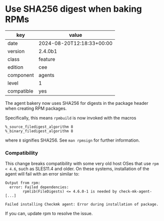 [//]: # (werk v2)
# Use SHA256 digest when baking RPMs

key        | value
---------- | ---
date       | 2024-08-20T12:18:33+00:00
version    | 2.4.0b1
class      | feature
edition    | cee
component  | agents
level      | 1
compatible | yes

The agent bakery now uses SHA256 for digests in the package header when creating RPM packages.

Specifically, this means `rpmbuild` is now invoked with the macros
```
%_source_filedigest_algorithm 8
%_binary_filedigest_algorithm 8
```
where `8` signifies SHA256. See `man rpmsign` for further information.

### Compatibility

This change breaks compatibility with some very old host OSes that use `rpm < 4.6`, such as SLES11.4 and older.
On these systems, installation of the agent will fail with an error similar to:

```
Output from rpm:
  error: Failed dependencies:
        rpmlib(FileDigests) <= 4.6.0-1 is needed by check-mk-agent-[...]

Failed installing Checkmk agent: Error during installation of package.
```

If you can, update rpm to resolve the issue.
